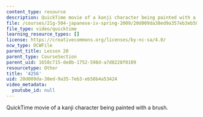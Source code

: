 ```yaml
---
content_type: resource
description: QuickTime movie of a kanji character being painted with a brush.
file: /courses/21g-504-japanese-iv-spring-2009/20d009da38ed9a357eb3eb58b4a53424_4256.mov
file_type: video/quicktime
learning_resource_types: []
license: https://creativecommons.org/licenses/by-nc-sa/4.0/
ocw_type: OCWFile
parent_title: Lesson 20
parent_type: CourseSection
parent_uid: 1658c715-de8b-1752-598d-a7d8228f0109
resourcetype: Other
title: '4256'
uid: 20d009da-38ed-9a35-7eb3-eb58b4a53424
video_metadata:
  youtube_id: null
---
```

QuickTime movie of a kanji character being painted with a brush.